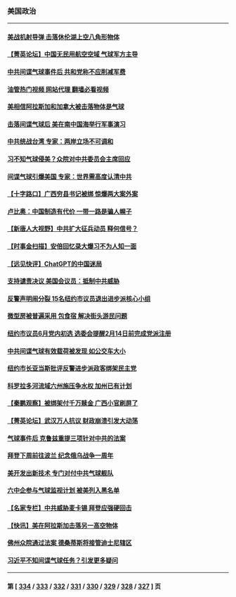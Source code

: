 ### 美国政治
---
#### [美战机射导弹 击落休伦湖上空八角形物体](../../pages/ncid1078159/n13928353.md?02130845) 
#### [【菁英论坛】中国无民用航空空域 气球军方主导](../../pages/ncid1078159/n13928356.md?02130845) 
#### [中共间谍气球事件后 共和党称不应削减军费](../../pages/ncid1078159/n13928251.md?02130845) 
#### [油管热门视频 网站代理 翻墙必看视频](http://138.2.39.72:81/youtube.html?epic-marker?02130845)
#### [美相信阿拉斯加和加拿大被击落物体是气球](../../pages/ncid1078159/n13928255.md?02130845) 
#### [击落间谍气球后 美在南中国海举行军事演习](../../pages/ncid1078159/n13928238.md?02130845) 
#### [中共统战台湾 专家：两岸立场不可调和](../../pages/ncid1078159/n13927242.md?02130845) 
#### [习不知气球侵美？众院对中共委员会主席回应](../../pages/ncid1078159/n13927842.md?02130845) 
#### [间谍气球引爆美国 专家：世界需高度认清中共](../../pages/ncid1078159/n13927236.md?02130845) 
#### [【十字路口】广西穷县书记被绑 惊爆两大案外案](../../pages/ncid1078159/n13927637.md?02130845) 
#### [卢比奥：中国制造有代价 一带一路是骗人幌子](../../pages/ncid1078159/n13927248.md?02130845) 
#### [【新唐人大视野】中共扩大征兵动员 释何信号？](../../pages/ncid1078159/n13927703.md?02130845) 
#### [【时事金扫描】安倍回忆录大爆习不为人知一面](../../pages/ncid1078159/n13927692.md?02130845) 
#### [【远见快评】ChatGPT的中国迷局](../../pages/ncid1078159/n13927305.md?02130845) 
#### [支持谴责决议 美国会议员：抵制中共威胁](../../pages/ncid1078159/n13927509.md?02130845) 
#### [反警声明闹分裂 15名纽约市议员退出进步派核心小组](../../pages/ncid1078159/n13927439.md?02130845) 
#### [微型房被普遍采用 包食宿 解决街头游民问题](../../pages/ncid1078159/n13927442.md?02130845) 
#### [纽约市议员6月党内初选 选委会提醒2月14日前完成党派注册](../../pages/ncid1078159/n13927426.md?02130845) 
#### [中共间谍气球有效载荷被发现 如公交车大小](../../pages/ncid1078159/n13927327.md?02130845) 
#### [纽约市长亚当斯批评反警进步派政客绑架民主党](../../pages/ncid1078159/n13927428.md?02130845) 
#### [科罗拉多河流域六州施压争水权 加州已有计划](../../pages/ncid1078159/n13927378.md?02130845) 
#### [【秦鹏观察】被绑架付千万赎金 广西小官刷屏了](../../pages/ncid1078159/n13927300.md?02130845) 
#### [【菁英论坛】武汉万人抗议 财政崩溃引发大动荡](../../pages/ncid1078159/n13927204.md?02130845) 
#### [气球事件后 克鲁兹重提三项针对中共的法案](../../pages/ncid1078159/n13927256.md?02130845) 
#### [拜登下周前往波兰 纪念俄乌战争一周年](../../pages/ncid1078159/n13927268.md?02130845) 
#### [美开发出新技术 专门对付中共气球舰队](../../pages/ncid1078159/n13927288.md?02130845) 
#### [六中企参与气球监视计划 被美列入黑名单](../../pages/ncid1078159/n13927280.md?02130845) 
#### [【名家专栏】中共威胁麦卡锡 拜登应强硬回击](../../pages/ncid1078159/n13927135.md?02130845) 
#### [【快讯】美在阿拉斯加击落另一高空物体](../../pages/ncid1078159/n13927261.md?02130845) 
#### [佛州众院通过法案 德桑蒂斯将接管迪士尼辖区](../../pages/ncid1078159/n13926652.md?02130845) 
#### [习近平不知间谍气球任务？引发更多疑问](../../pages/ncid1078159/n13927245.md?02130845) 

---
#### 第 [ [334](./334.md?02130845) / [333](./333.md?02130845) / [332](./332.md?02130845) / [331](./331.md?02130845) / [330](./330.md?02130845) / [329](./329.md?02130845) / [328](./328.md?02130845) / [327](./327.md?02130845) ] 页
